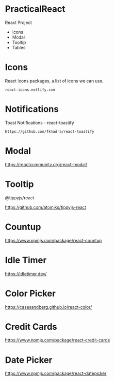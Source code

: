 # PracticalReact

React Project

- Icons
- Modal
- Tooltip
- Tables

# Icons

React Icons packages, a list of icons we can use.

    react-icons.netlify.com

# Notifications

Toast Notifications - react-toastify

    https://github.com/fkhadra/react-toastify

# Modal

https://reactcommunity.org/react-modal/

# Tooltip

@tippyjs/react

https://github.com/atomiks/tippyjs-react

# Countup

https://www.npmjs.com/package/react-countup

# Idle Timer

https://idletimer.dev/

# Color Picker

https://casesandberg.github.io/react-color/

# Credit Cards

https://www.npmjs.com/package/react-credit-cards

# Date Picker

https://www.npmjs.com/package/react-datepicker
